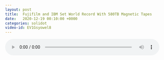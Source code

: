 ```yaml
---
layout: post
title:  Fujifilm and IBM Set World Record With 580TB Magnetic Tapes
date:   2020-12-19 00:10:00 +0000
categories: solidot
video-id: EV1Gsyowel8
---
```


<audio src="/assets/fbf58c407c076cbba3c3ad9780bbafd0.mp3" style="width: 100%;" controls></audio>

